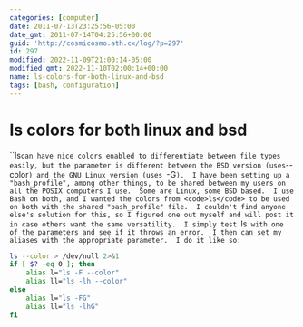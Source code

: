 ```yaml
---
categories: [computer]
date: 2011-07-13T23:25:56-05:00
date_gmt: 2011-07-14T04:25:56+00:00
guid: 'http://cosmicosmo.ath.cx/log/?p=297'
id: 297
modified: 2022-11-09T21:00:14-05:00
modified_gmt: 2022-11-10T02:00:14+00:00
name: ls-colors-for-both-linux-and-bsd
tags: [bash, configuration]
---
```


ls colors for both linux and bsd
================================

``ls` can have nice colors enabled to differentiate between file types easily, but the parameter is different between the BSD version (uses `--color`) and the GNU Linux version (uses `-G`).  I have been setting up a "bash_profile", among other things, to be shared between my users on all the POSIX computers I use.  Some are Linux, some BSD based.  I use Bash on both, and I wanted the colors from <code>ls</code> to be used on both with the shared "bash_profile" file.  I couldn't find anyone else's solution for this, so I figured one out myself and will post it in case others want the same versatility.  I simply test `ls` with one of the parameters and see if it throws an error.  I then can set my aliases with the appropriate parameter.  I do it like so:`

``` bash
ls --color > /dev/null 2>&1
if [ $? -eq 0 ]; then
	alias l="ls -F --color"
	alias ll="ls -lh --color"
else
	alias l="ls -FG"
	alias ll="ls -lhG"
fi
```
